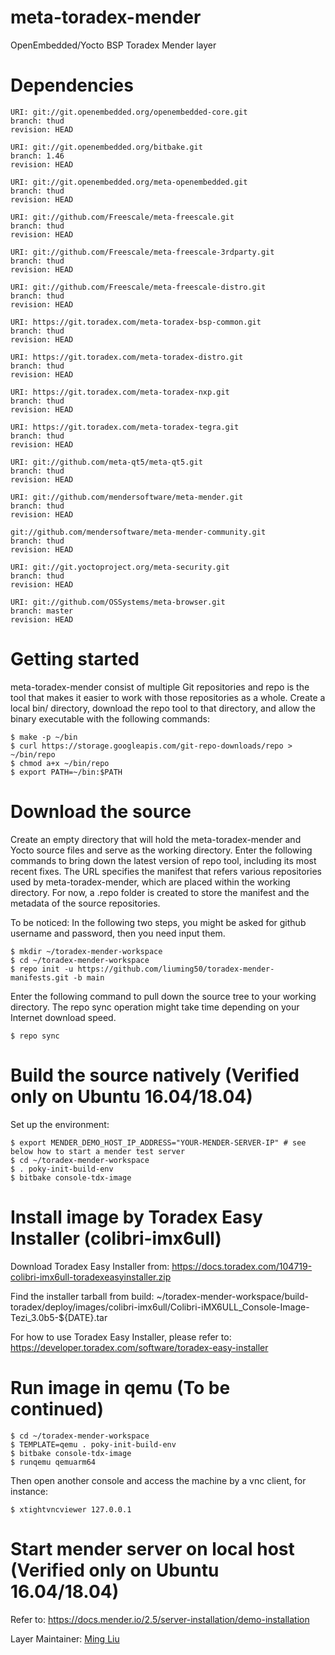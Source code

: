 # meta-toradex-mender
OpenEmbedded/Yocto BSP Toradex Mender layer


# Dependencies

```
URI: git://git.openembedded.org/openembedded-core.git
branch: thud
revision: HEAD

URI: git://git.openembedded.org/bitbake.git
branch: 1.46
revision: HEAD

URI: git://git.openembedded.org/meta-openembedded.git
branch: thud
revision: HEAD

URI: git://github.com/Freescale/meta-freescale.git
branch: thud
revision: HEAD

URI: git://github.com/Freescale/meta-freescale-3rdparty.git
branch: thud
revision: HEAD

URI: git://github.com/Freescale/meta-freescale-distro.git
branch: thud
revision: HEAD

URI: https://git.toradex.com/meta-toradex-bsp-common.git
branch: thud
revision: HEAD

URI: https://git.toradex.com/meta-toradex-distro.git
branch: thud
revision: HEAD

URI: https://git.toradex.com/meta-toradex-nxp.git
branch: thud
revision: HEAD

URI: https://git.toradex.com/meta-toradex-tegra.git
branch: thud
revision: HEAD

URI: git://github.com/meta-qt5/meta-qt5.git
branch: thud
revision: HEAD

URI: git://github.com/mendersoftware/meta-mender.git
branch: thud
revision: HEAD

git://github.com/mendersoftware/meta-mender-community.git
branch: thud
revision: HEAD

URI: git://git.yoctoproject.org/meta-security.git
branch: thud
revision: HEAD

URI: git://github.com/OSSystems/meta-browser.git
branch: master
revision: HEAD

```


# Getting started

meta-toradex-mender consist of multiple Git repositories and repo is the tool that makes it easier to work with those repositories as a whole. Create a local bin/ directory, download the repo tool to that directory, and allow the binary executable with the following commands:

```
$ make -p ~/bin
$ curl https://storage.googleapis.com/git-repo-downloads/repo > ~/bin/repo
$ chmod a+x ~/bin/repo
$ export PATH=~/bin:$PATH
```


# Download the source

Create an empty directory that will hold the meta-toradex-mender and Yocto source files and serve as the working directory. Enter the following commands to bring down the latest version of repo tool, including its most recent fixes. The URL specifies the manifest that refers various repositories used by meta-toradex-mender, which are placed within the working directory. For now, a .repo folder is created to store the manifest and the metadata of the source repositories.

To be noticed: In the following two steps, you might be asked for github username and password, then you need input them.

```
$ mkdir ~/toradex-mender-workspace
$ cd ~/toradex-mender-workspace
$ repo init -u https://github.com/liuming50/toradex-mender-manifests.git -b main
```

Enter the following command to pull down the source tree to your working directory. The repo sync operation might take time depending on your Internet download speed.

```
$ repo sync
```


# Build the source natively (Verified only on Ubuntu 16.04/18.04)

Set up the environment:

```
$ export MENDER_DEMO_HOST_IP_ADDRESS="YOUR-MENDER-SERVER-IP" # see below how to start a mender test server
$ cd ~/toradex-mender-workspace
$ . poky-init-build-env
$ bitbake console-tdx-image
```


# Install image by Toradex Easy Installer (colibri-imx6ull)

Download Toradex Easy Installer from:
https://docs.toradex.com/104719-colibri-imx6ull-toradexeasyinstaller.zip

Find the installer tarball from build:
~/toradex-mender-workspace/build-toradex/deploy/images/colibri-imx6ull/Colibri-iMX6ULL_Console-Image-Tezi_3.0b5-${DATE}.tar

For how to use Toradex Easy Installer, please refer to:
https://developer.toradex.com/software/toradex-easy-installer


# Run image in qemu (To be continued)

```
$ cd ~/toradex-mender-workspace
$ TEMPLATE=qemu . poky-init-build-env
$ bitbake console-tdx-image
$ runqemu qemuarm64
```


Then open another console and access the machine by a vnc client, for instance:

```
$ xtightvncviewer 127.0.0.1
```


# Start mender server on local host (Verified only on Ubuntu 16.04/18.04)

Refer to: https://docs.mender.io/2.5/server-installation/demo-installation


Layer Maintainer: [Ming Liu](<mailto:liu.ming50@gmail.com>)
